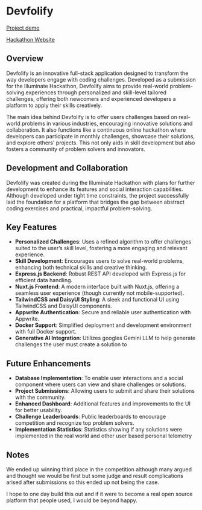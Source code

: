 # Devfolify

[Project demo](https://devfolify.com)

[Hackathon Website](https://illuminatehackathon.org)

## Overview

Devfolify is an innovative full-stack application designed to transform the way developers engage with coding challenges. Developed as a submission for the Illuminate Hackathon, Devfolify aims to provide real-world problem-solving experiences through personalized and skill-level tailored challenges, offering both newcomers and experienced developers a platform to apply their skills creatively.

The main idea behind Devfolify is to offer users challenges based on real-world problems in various industries, encouraging innovative solutions and collaboration. It also functions like a continuous online hackathon where developers can participate in monthly challenges, showcase their solutions, and explore others' projects. This not only aids in skill development but also fosters a community of problem solvers and innovators.

## Development and Collaboration

Devfolify was created during the Illuminate Hackathon with plans for further development to enhance its features and social interaction capabilities. Although developed under tight time constraints, the project successfully laid the foundation for a platform that bridges the gap between abstract coding exercises and practical, impactful problem-solving.

## Key Features

- **Personalized Challenges**: Uses a refined algorithm to offer challenges suited to the user’s skill level, fostering a more engaging and relevant experience.
- **Skill Development**: Encourages users to solve real-world problems, enhancing both technical skills and creative thinking.
- **Express.js Backend**: Robust REST API developed with Express.js for efficient data handling.
- **Nuxt.js Frontend**: A modern interface built with Nuxt.js, offering a seamless user experience (though currently not mobile-supported).
- **TailwindCSS and DaisyUI Styling**: A sleek and functional UI using TailwindCSS and DaisyUI components.
- **Appwrite Authentication**: Secure and reliable user authentication with Appwrite.
- **Docker Support**: Simplified deployment and development environment with full Docker support.
- **Generative AI Integration**: Utilizes googles Gemini LLM to help generate challenges the user must create a solution to 

## Future Enhancements

- **Database Implementation**: To enable user interactions and a social component where users can view and share challenges or solutions.
- **Project Submissions**: Allowing users to submit and share their solutions with the community.
- **Enhanced Dashboard**: Additional features and improvements to the UI for better usability.
- **Challenge Leaderboards**: Public leaderboards to encourage competition and recognize top problem solvers.
- **Implementation Statistics**: Statistics showing if any solutions were implemented in the real world and other user based personal telemetry

## Notes

We ended up winning third place in the competition although many argued and thought we would be first but some judge and result complications arised after submissions so this ended up not being the case.

I hope to one day build this out and if it were to become a real open source platform that people used, I would be beyond happy.
